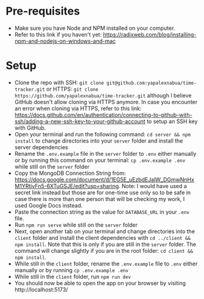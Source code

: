 # Pre-requisites
- Make sure you have Node and NPM installed on your computer.
- Refer to this link if you haven't yet: https://radixweb.com/blog/installing-npm-and-nodejs-on-windows-and-mac

# Setup
- Clone the repo with SSH: `git clone git@github.com:yapalexnabua/time-tracker.git` or HTTPS: `git clone https://github.com/yapalexnabua/time-tracker.git` although I believe GitHub doesn't allow cloning via HTTPS anymore. In case you encounter an error when cloning via HTTPS, refer to this link: https://docs.github.com/en/authentication/connecting-to-github-with-ssh/adding-a-new-ssh-key-to-your-github-account to setup an SSH key with GitHub.
- Open your terminal and run the following command: `cd server && npm install` to change directories into your `server` folder and install the server dependencies
- Rename the `.env.example` file in the `server` folder to `.env` either manually or by running this command on your terminal: `cp .env.example .env ` while still on the `server` folder
- Copy the MongoDB Connection String from: https://docs.google.com/document/d/1EG5E_uEzbdEJalW_DGmwNnHxM1YRtivFn5-6XTuGSJE/edit?usp=sharing. Note: I would have used a secret link instead but those are for one-time use only so to be safe in case there is more than one person that will be checking my work, I used Google Docs instead.
- Paste the connection string as the value for `DATABASE_URL` in your `.env` file.
- Run `npm run serve` while still on the `server` folder
- Next, open another tab on your terminal and change directories into the `client` folder and install the client dependencies with `cd ../client && npm install`. Note that this is only if you are still in the `server` folder. The command will change slightly if you are in the root folder: `cd client && npm install`.
- While still in the `client` folder, rename the `.env.example` file to `.env` either manually or by running `cp .env.example .env`
- While still in the `client` folder, run `npm run dev`
- You should now be able to open the app on your browser by visiting http://localhost:5173/